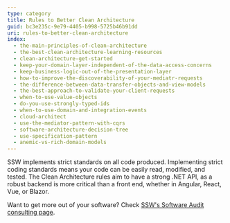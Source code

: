 ```yaml
---
type: category
title: Rules to Better Clean Architecture
guid: bc3e235c-9e79-4405-b998-5725b46b91dd
uri: rules-to-better-clean-architecture
index:
  - the-main-principles-of-clean-architecture
  - the-best-clean-architecture-learning-resources
  - clean-architecture-get-started
  - keep-your-domain-layer-independent-of-the-data-access-concerns
  - keep-business-logic-out-of-the-presentation-layer
  - how-to-improve-the-discoverability-of-your-mediatr-requests
  - the-difference-between-data-transfer-objects-and-view-models
  - the-best-approach-to-validate-your-client-requests
  - when-to-use-value-objects
  - do-you-use-strongly-typed-ids
  - when-to-use-domain-and-integration-events
  - cloud-architect
  - use-the-mediator-pattern-with-cqrs
  - software-architecture-decision-tree
  - use-specification-pattern
  - anemic-vs-rich-domain-models
---
```


SSW implements strict standards on all code produced. Implementing strict coding standards means your code can be easily read, modified, and tested. The Clean Architecture rules aim to have a strong .NET API, as a robust backend is more critical than a front end, whether in Angular, React, Vue, or Blazor.

Want to get more out of your software? Check [SSW's Software Audit consulting page](https://ww.ssw.com.au/consulting/software-audit).

